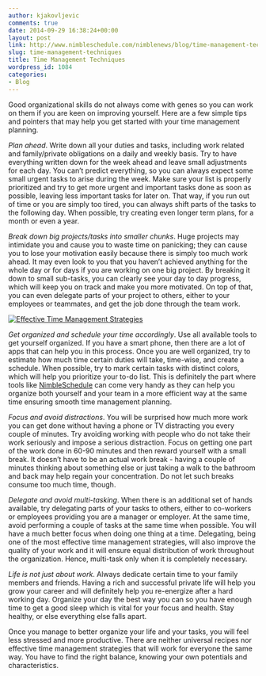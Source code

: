 ```yaml
---
author: kjakovljevic
comments: true
date: 2014-09-29 16:38:24+00:00
layout: post
link: http://www.nimbleschedule.com/nimblenews/blog/time-management-techniques/
slug: time-management-techniques
title: Time Management Techniques
wordpress_id: 1084
categories:
- Blog
---
```


Good organizational skills do not always come with genes so you can work on them if you are keen on improving yourself. Here are a few simple tips and pointers that may help you get started with your time management planning.

_Plan ahead_. Write down all your duties and tasks, including work related and family/private obligations on a daily and weekly basis. Try to have everything written down for the week ahead and leave small adjustments for each day. You can’t predict everything, so you can always expect some small urgent tasks to arise during the week. Make sure your list is properly prioritized and try to get more urgent and important tasks done as soon as possible, leaving less important tasks for later on. That way, if you run out of time or you are simply too tired, you can always shift parts of the tasks to the following day. When possible, try creating even longer term plans, for a month or even a year.

_Break down big projects/tasks into smaller chunks_. Huge projects may intimidate you and cause you to waste time on panicking; they can cause you to lose your motivation easily because there is simply too much work ahead. It may even look to you that you haven’t achieved anything for the whole day or for days if you are working on one big project. By breaking it down to small sub-tasks, you can clearly see your day to day progress, which will keep you on track and make you more motivated. On top of that, you can even delegate parts of your project to others, either to your employees or teammates, and get the job done through the team work.

[![Effective Time Management Strategies](http://www.nimbleschedule.com/wp-content/uploads/2014/09/time-management-thumb.jpg)](http://www.nimbleschedule.com/wp-content/uploads/2014/09/time-management.jpg)



_Get organized and schedule your time accordingly_. Use all available tools to get yourself organized. If you have a smart phone, then there are a lot of apps that can help you in this process. Once you are well organized, try to estimate how much time certain duties will take, time-wise, and create a schedule. When possible, try to mark certain tasks with distinct colors, which will help you prioritize your to-do list. This is definitely the part where tools like [NimbleSchedule](http://www.nimbleschedule.com/) can come very handy as they can help you organize both yourself and your team in a more efficient way at the same time ensuring smooth time management planning.



_Focus and avoid distractions_. You will be surprised how much more work you can get done without having a phone or TV distracting you every couple of minutes. Try avoiding working with people who do not take their work seriously and impose a serious distraction. Focus on getting one part of the work done in 60-90 minutes and then reward yourself with a small break. It doesn’t have to be an actual work break - having a couple of minutes thinking about something else or just taking a walk to the bathroom and back may help regain your concentration. Do not let such breaks consume too much time, though.

_Delegate and avoid multi-tasking_. When there is an additional set of hands available, try delegating parts of your tasks to others, either to co-workers or employees providing you are a manager or employer. At the same time, avoid performing a couple of tasks at the same time when possible. You will have a much better focus when doing one thing at a time. Delegating, being one of the most effective time management strategies, will also improve the quality of your work and it will ensure equal distribution of work throughout the organization. Hence, multi-task only when it is completely necessary.

_Life is not just about work_. Always dedicate certain time to your family members and friends. Having a rich and successful private life will help you grow your career and will definitely help you re-energize after a hard working day. Organize your day the best way you can so you have enough time to get a good sleep which is vital for your focus and health. Stay healthy, or else everything else falls apart.

Once you manage to better organize your life and your tasks, you will feel less stressed and more productive. There are neither universal recipes nor effective time management strategies that will work for everyone the same way. You have to find the right balance, knowing your own potentials and characteristics.

